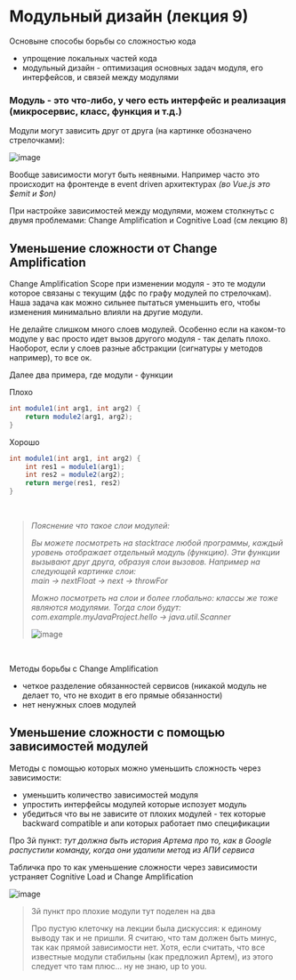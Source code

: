 # Модульный дизайн (лекция 9)

Основыне способы борьбы со сложностью кода
- упрощение локальных частей кода
- модульный дизайн - оптимизация основных задач модуля, его интерфейсов, и связей между модулями

### Модуль - это что-либо, у чего есть интерфейс и реализация (микросервис, класс, функция и т.д.)

Модули могут зависить друг от друга (на картинке обозначено стрелочками):

![image](https://user-images.githubusercontent.com/57497898/213812478-fe41034e-38c5-4b64-9da4-1f7e398c3851.png)

Вообще зависимости могут быть неявными. Например часто это происходит на фронтенде в event driven архитектурах *(во Vue.js это $emit и $on)*

При настройке зависимостей между модулями, можем столкнутьс с двумя проблемами: Change Amplification и Cognitive Load (см лекцию 8)

## Уменьшение сложности от Change Amplification
Change Amplification Scope при изменении модуля - это те модули которое связаны с текущим (дфс по графу модулей по стрелочкам). Наша задача как можно сильнее пытаться уменьшить его, чтобы изменения минимально влияли на другие модули.

Не делайте слишком много слоев модулей. Особенно если на каком-то модуле у вас просто идет вызов другого модуля - так делать плохо.
Наоборот, если у слоев разные абстракции (сигнатуры у методов например), то все ок.

Далее два примера, где модули - функции

Плохо
```java
int module1(int arg1, int arg2) {
    return module2(arg1, arg2);
}
```

Хорошо
```java
int module1(int arg1, int arg2) {
    int res1 = module1(arg1);
    int res2 = module2(arg2);
    return merge(res1, res2)
}
```

<br>

> *Пояснение что такое слои модулей:*
> 
> *Вы можете посмотреть на stacktrace любой программы, каждый уровень отображает отдельный модуль (функцию). Эти функции вызывают друг друга, образуя слои вызовов. Например на следующей картинке слои:* <br> *main -> nextFloat -> next -> throwFor*
>
> *Можно посмотреть на слои и более глобально: классы же тоже являются модулями. Тогда слои будут:* <br> *com.example.myJavaProject.hello -> java.util.Scanner*
> 
> ![image](https://user-images.githubusercontent.com/57497898/213817812-0470fdd0-3bea-4905-ada3-d6e3c6ab9ce3.png)

<br>

Методы борьбы с Change Amplification
- четкое разделение обязанностей сервисов (никакой модуль не делает то, что не входит в его прямые обязанности)
- нет ненужных слоев модулей

## Уменьшение сложности с помощью зависимостей модулей
Методы с помощью которых можно уменьшить сложность через зависимости:
- уменьшить количество зависимостей модуля
- упростить интерфейсы модулей которые испозует модуль
- убедиться что вы не зависите от плохих модулей - тех которые backward compatible и апи которых работает пмо спецификации

Про 3й пункт: *тут должна быть история Артема про то, как в Google распустили команду, когда они удалили метод из АПИ сервиса*

Табличка про то как уменьшение сложности через зависимости устраняет Cognitive Load и Change Amplification

![image](https://user-images.githubusercontent.com/57497898/213822363-150937e5-4508-41ca-bdd0-894ba6df6143.png)

> 3й пункт про плохие модули тут поделен на два 
>
> Про пустую клеточку на лекции была дискуссия: к единому выводу так и не пришли. Я считаю, что там должен быть минус, так как прямой зависимости нет. Хотя, если считать, что все известные модули стабильны (как предложил Артем), из этого следует что там плюс... ну не знаю, up to you. 
